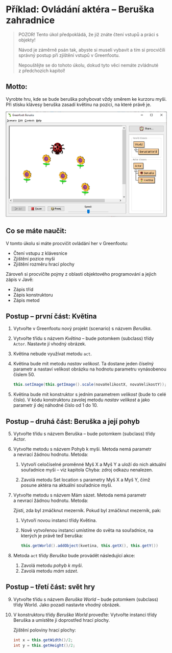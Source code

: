 # Příklad: Ovládání aktéra – Beruška zahradnice

> POZOR! Tento úkol předpokládá, že již znáte čtení vstupů a práci s objekty!
>
> Návod je záměrně psán tak, abyste si museli vybavit a tím si procvičili správný postup při zjištění vstupů v Greenfootu.
>
> Nepouštějte se do tohoto úkolu, dokud tyto věci nemáte zvládnuté z předchozích kapitol!

## Motto:
Vyrobte hru, kde se bude beruška pohybovat vždy směrem ke kurzoru myši. Při stisku klávesy beruška zasadí květinu na pozici, na které právě je.

![Příklad Beruška zahradnice](../img/hra_beruska-zahradnice.png)

## Co se máte naučit:
V tomto úkolu si máte procvičit ovládání her v Greenfootu:
 - Čtení vstupu z klávesnice
 - Zjištění pozice myši
 - Zjištění rozměru hrací plochy

Zároveň si procvičíte pojmy z oblasti objektového programování a jejich zápis v Javě:
 - Zápis tříd
 - Zápis konstruktoru
 - Zápis metod

## Postup – první část: Květina
 1. Vytvořte v Greenfootu nový projekt (scenario) s názvem _Beruška_.
 2. Vytvořte třídu s názvem _Květina_ – bude potomkem (subclass) třídy `Actor`. Nastavte jí vhodný obrázek.
 3. Květina nebude využívat metodu `act`.
 4. Květina bude mít metodu _nastav velikost_. Ta dostane jeden číselný parametr a nastaví velikost obrázku na hodnotu parametru vynásobenou číslem 50.

       ```java
      this.setImage(this.getImage().scale(novaVelikostX, novaVelikostY));
      ```
 
 5. Květina bude mít konstruktor s jedním parametrem _velikost_ (bude to celé číslo).
    V kódu konstruktoru zavolej metodu _nastav velikost_ a jako parametr jí dej náhodné číslo od 1 do 10.

## Postup – druhá část: Beruška a její pohyb

 5. Vytvořte třídu s názvem Beruška – bude potomkem (subclass) třídy Actor.

 6. Vytvořte metodu s názvem Pohyb k myši. Metoda nemá parametr a nevrací žádnou hodnotu. Metoda:

    1. Vytvoří celočíselné proměnné Myš X a Myš Y a uloží do nich aktuální souřadnice myši – viz kapitola Chyba: zdroj odkazu nenalezen.
 
    2. Zavolá metodu Set location s parametry Myš X a Myš Y, čímž posune aktéra na aktuální souřadnice myši.

 7. Vytvořte metodu s názvem Mám sázet. Metoda nemá parametr a nevrací žádnou hodnotu. Metoda:

    Zjistí, zda byl zmáčknut mezerník. Pokud byl zmáčknut mezerník, pak:

    1. Vytvoří novou instanci třídy Květina.
    2. Nově vytvořenou instanci umístíme do světa na souřadnice, na kterých je právě teď beruška:

        ```java 
        this.getWorld().addObject(kvetina, this.getX(), this.getY())
        ```

 8. Metoda `act` třídy _Beruška_ bude provádět následující akce:
    1. Zavolá metodu _pohyb k myši_.
    2. Zavolá metodu _mám sázet_.

## Postup – třetí část: svět hry

 9. Vytvořte třídu s názvem _Beruška World_ – bude potomkem (subclass) třídy World. Jako pozadí nastavte vhodný obrázek.

 10. V konstruktoru třídy _Beruška World_ proveďte:
    Vytvořte instanci třídy Beruška a umístěte ji doprostřed hrací plochy. 
    
        Zjištění poloviny hrací plochy:
        ```java 
        int x = this.getWidth()/2;
        int y = this.getHeight()/2;
        ```
